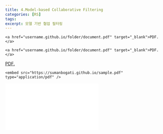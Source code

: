 ```yaml
---
title: 4.Model-based Collaborative Filtering
categories: [RS]
tags: 
excerpt: 모델 기반 협업 필터링
---
```


<script src="https://cdn.mathjax.org/mathjax/latest/MathJax.js?config=TeX-AMS-MML_HTMLorMML" type="text/javascript"></script>

```
<a href="username.github.io/folder/document.pdf" target="_blank">PDF.</a>
```

```
<a href="username.github.io/folder/document.pdf" target="_blank">PDF.</a>
```

<a href="username.github.io/folder/document.pdf" target="_blank">PDF.</a>

```
<embed src="https://sumanbogati.github.io/sample.pdf" type="application/pdf" />
```

<embed src="/assets/pdf/BNN/review/[review]11.Deep Neural Networks as Gaussian Processes (2018).pdf#toolbar=0" type="application/pdf" />